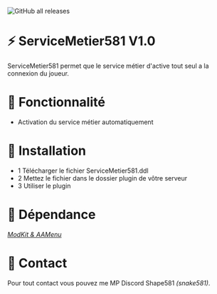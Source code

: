 ![GitHub all releases](https://img.shields.io/github/downloads/Shape581/ServiceMetier581/total)

# :zap: ServiceMetier581 V1.0

ServiceMetier581 permet que le service métier d'active tout seul a la connexion du joueur.

# :wrench: Fonctionnalité

- Activation du service métier automatiquement

# :electric_plug:  Installation

- 1 Télécharger le fichier ServiceMetier581.ddl
- 2 Mettez le fichier dans le dossier plugin de vôtre serveur
- 3 Utiliser le plugin

# :green_book:  Dépendance

*[ModKit & AAMenu](https://github.com/Aarnow/NovaLife_ModKit-Releases/releases/latest)*

# :postbox:  Contact

Pour tout contact vous pouvez me MP Discord Shape581 *(snake581)*.
